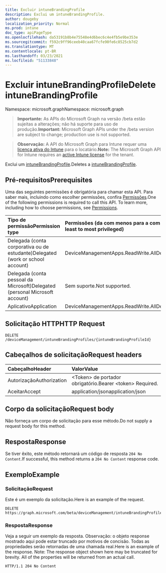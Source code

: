 ```yaml
---
title: Excluir intuneBrandingProfile
description: Exclui um intuneBrandingProfile.
author: dougeby
localization_priority: Normal
ms.prod: intune
doc_type: apiPageType
ms.openlocfilehash: da53191b8b4e75548e4d6bec6c4e4fb5e9be353e
ms.sourcegitcommit: f592c9ff96ceeb40caa67fcfe90fe6c8525cb7d2
ms.translationtype: MT
ms.contentlocale: pt-BR
ms.lasthandoff: 03/23/2021
ms.locfileid: "51133848"
---
```

# <a name="delete-intunebrandingprofile"></a><span data-ttu-id="75e86-103">Excluir intuneBrandingProfile</span><span class="sxs-lookup"><span data-stu-id="75e86-103">Delete intuneBrandingProfile</span></span>

<span data-ttu-id="75e86-104">Namespace: microsoft.graph</span><span class="sxs-lookup"><span data-stu-id="75e86-104">Namespace: microsoft.graph</span></span>

> <span data-ttu-id="75e86-105">**Importante:** As APIs do Microsoft Graph na versão /beta estão sujeitas a alterações; não há suporte para uso de produção.</span><span class="sxs-lookup"><span data-stu-id="75e86-105">**Important:** Microsoft Graph APIs under the /beta version are subject to change; production use is not supported.</span></span>

> <span data-ttu-id="75e86-106">**Observação:** A API do Microsoft Graph para Intune requer uma [licença ativa do Intune](https://go.microsoft.com/fwlink/?linkid=839381) para o locatário.</span><span class="sxs-lookup"><span data-stu-id="75e86-106">**Note:** The Microsoft Graph API for Intune requires an [active Intune license](https://go.microsoft.com/fwlink/?linkid=839381) for the tenant.</span></span>

<span data-ttu-id="75e86-107">Exclui um [intuneBrandingProfile](../resources/intune-wip-intunebrandingprofile.md).</span><span class="sxs-lookup"><span data-stu-id="75e86-107">Deletes a [intuneBrandingProfile](../resources/intune-wip-intunebrandingprofile.md).</span></span>

## <a name="prerequisites"></a><span data-ttu-id="75e86-108">Pré-requisitos</span><span class="sxs-lookup"><span data-stu-id="75e86-108">Prerequisites</span></span>
<span data-ttu-id="75e86-p101">Uma das seguintes permissões é obrigatória para chamar esta API. Para saber mais, incluindo como escolher permissões, confira [Permissões](/graph/permissions-reference).</span><span class="sxs-lookup"><span data-stu-id="75e86-p101">One of the following permissions is required to call this API. To learn more, including how to choose permissions, see [Permissions](/graph/permissions-reference).</span></span>

|<span data-ttu-id="75e86-111">Tipo de permissão</span><span class="sxs-lookup"><span data-stu-id="75e86-111">Permission type</span></span>|<span data-ttu-id="75e86-112">Permissões (da com menos para a com mais privilégios)</span><span class="sxs-lookup"><span data-stu-id="75e86-112">Permissions (from least to most privileged)</span></span>|
|:---|:---|
|<span data-ttu-id="75e86-113">Delegada (conta corporativa ou de estudante)</span><span class="sxs-lookup"><span data-stu-id="75e86-113">Delegated (work or school account)</span></span>|<span data-ttu-id="75e86-114">DeviceManagementApps.ReadWrite.All</span><span class="sxs-lookup"><span data-stu-id="75e86-114">DeviceManagementApps.ReadWrite.All</span></span>|
|<span data-ttu-id="75e86-115">Delegada (conta pessoal da Microsoft)</span><span class="sxs-lookup"><span data-stu-id="75e86-115">Delegated (personal Microsoft account)</span></span>|<span data-ttu-id="75e86-116">Sem suporte.</span><span class="sxs-lookup"><span data-stu-id="75e86-116">Not supported.</span></span>|
|<span data-ttu-id="75e86-117">Aplicativo</span><span class="sxs-lookup"><span data-stu-id="75e86-117">Application</span></span>|<span data-ttu-id="75e86-118">DeviceManagementApps.ReadWrite.All</span><span class="sxs-lookup"><span data-stu-id="75e86-118">DeviceManagementApps.ReadWrite.All</span></span>|

## <a name="http-request"></a><span data-ttu-id="75e86-119">Solicitação HTTP</span><span class="sxs-lookup"><span data-stu-id="75e86-119">HTTP Request</span></span>
<!-- {
  "blockType": "ignored"
}
-->
``` http
DELETE /deviceManagement/intuneBrandingProfiles/{intuneBrandingProfileId}
```

## <a name="request-headers"></a><span data-ttu-id="75e86-120">Cabeçalhos de solicitação</span><span class="sxs-lookup"><span data-stu-id="75e86-120">Request headers</span></span>
|<span data-ttu-id="75e86-121">Cabeçalho</span><span class="sxs-lookup"><span data-stu-id="75e86-121">Header</span></span>|<span data-ttu-id="75e86-122">Valor</span><span class="sxs-lookup"><span data-stu-id="75e86-122">Value</span></span>|
|:---|:---|
|<span data-ttu-id="75e86-123">Autorização</span><span class="sxs-lookup"><span data-stu-id="75e86-123">Authorization</span></span>|<span data-ttu-id="75e86-124">&lt;Token&gt; de portador obrigatório.</span><span class="sxs-lookup"><span data-stu-id="75e86-124">Bearer &lt;token&gt; Required.</span></span>|
|<span data-ttu-id="75e86-125">Aceitar</span><span class="sxs-lookup"><span data-stu-id="75e86-125">Accept</span></span>|<span data-ttu-id="75e86-126">application/json</span><span class="sxs-lookup"><span data-stu-id="75e86-126">application/json</span></span>|

## <a name="request-body"></a><span data-ttu-id="75e86-127">Corpo da solicitação</span><span class="sxs-lookup"><span data-stu-id="75e86-127">Request body</span></span>
<span data-ttu-id="75e86-128">Não forneça um corpo de solicitação para esse método.</span><span class="sxs-lookup"><span data-stu-id="75e86-128">Do not supply a request body for this method.</span></span>

## <a name="response"></a><span data-ttu-id="75e86-129">Resposta</span><span class="sxs-lookup"><span data-stu-id="75e86-129">Response</span></span>
<span data-ttu-id="75e86-130">Se tiver êxito, este método retornará um código de resposta `204 No Content`.</span><span class="sxs-lookup"><span data-stu-id="75e86-130">If successful, this method returns a `204 No Content` response code.</span></span>

## <a name="example"></a><span data-ttu-id="75e86-131">Exemplo</span><span class="sxs-lookup"><span data-stu-id="75e86-131">Example</span></span>

### <a name="request"></a><span data-ttu-id="75e86-132">Solicitação</span><span class="sxs-lookup"><span data-stu-id="75e86-132">Request</span></span>
<span data-ttu-id="75e86-133">Este é um exemplo da solicitação.</span><span class="sxs-lookup"><span data-stu-id="75e86-133">Here is an example of the request.</span></span>
``` http
DELETE https://graph.microsoft.com/beta/deviceManagement/intuneBrandingProfiles/{intuneBrandingProfileId}
```

### <a name="response"></a><span data-ttu-id="75e86-134">Resposta</span><span class="sxs-lookup"><span data-stu-id="75e86-134">Response</span></span>
<span data-ttu-id="75e86-p102">Veja a seguir um exemplo da resposta. Observação: o objeto response mostrado aqui pode estar truncado por motivos de concisão. Todas as propriedades serão retornadas de uma chamada real.</span><span class="sxs-lookup"><span data-stu-id="75e86-p102">Here is an example of the response. Note: The response object shown here may be truncated for brevity. All of the properties will be returned from an actual call.</span></span>
``` http
HTTP/1.1 204 No Content
```




